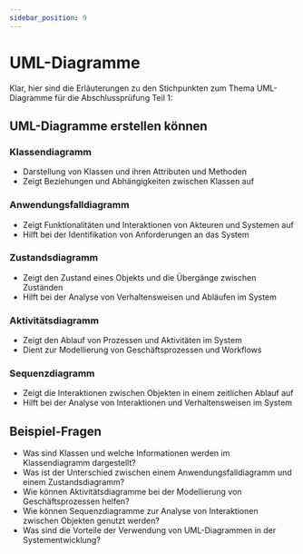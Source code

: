 ```yaml
---
sidebar_position: 9
---
```


# UML-Diagramme

<!-- UML-Diagramme erstellen können

-   Klassendiagramm
-   Anwendungsfalldiagramm
-   Zustandsdiagramm
-   Aktivitätsdiagramm
-   Sequenzdiagramm -->

Klar, hier sind die Erläuterungen zu den Stichpunkten zum Thema UML-Diagramme für die Abschlussprüfung Teil 1:

## UML-Diagramme erstellen können

### Klassendiagramm

-   Darstellung von Klassen und ihren Attributen und Methoden
-   Zeigt Beziehungen und Abhängigkeiten zwischen Klassen auf

### Anwendungsfalldiagramm

-   Zeigt Funktionalitäten und Interaktionen von Akteuren und Systemen auf
-   Hilft bei der Identifikation von Anforderungen an das System

### Zustandsdiagramm

-   Zeigt den Zustand eines Objekts und die Übergänge zwischen Zuständen
-   Hilft bei der Analyse von Verhaltensweisen und Abläufen im System

### Aktivitätsdiagramm

-   Zeigt den Ablauf von Prozessen und Aktivitäten im System
-   Dient zur Modellierung von Geschäftsprozessen und Workflows

### Sequenzdiagramm

-   Zeigt die Interaktionen zwischen Objekten in einem zeitlichen Ablauf auf
-   Hilft bei der Analyse von Interaktionen und Verhaltensweisen im System

## Beispiel-Fragen

-   Was sind Klassen und welche Informationen werden im Klassendiagramm dargestellt?
-   Was ist der Unterschied zwischen einem Anwendungsfalldiagramm und einem Zustandsdiagramm?
-   Wie können Aktivitätsdiagramme bei der Modellierung von Geschäftsprozessen helfen?
-   Wie können Sequenzdiagramme zur Analyse von Interaktionen zwischen Objekten genutzt werden?
-   Was sind die Vorteile der Verwendung von UML-Diagrammen in der Systementwicklung?
